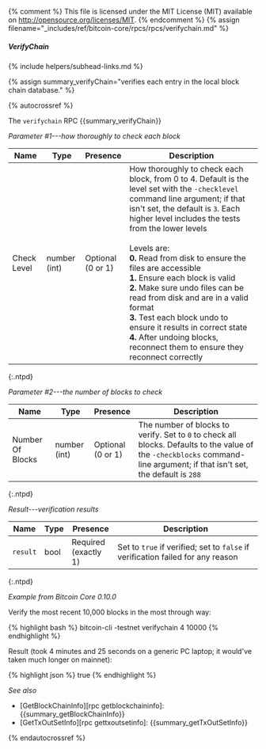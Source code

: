{% comment %}
This file is licensed under the MIT License (MIT) available on
http://opensource.org/licenses/MIT.
{% endcomment %}
{% assign filename="_includes/ref/bitcoin-core/rpcs/rpcs/verifychain.md" %}

##### VerifyChain
{% include helpers/subhead-links.md %}

{% assign summary_verifyChain="verifies each entry in the local block chain database." %}

{% autocrossref %}

The `verifychain` RPC {{summary_verifyChain}}

*Parameter #1---how thoroughly to check each block*

| Name             | Type            | Presence                    | Description
|------------------|-----------------|-----------------------------|----------------
| Check Level      | number (int)    | Optional<br>(0 or 1)        | How thoroughly to check each block, from 0 to 4.  Default is the level set with the `-checklevel` command line argument; if that isn't set, the default is `3`.  Each higher level includes the tests from the lower levels<br><br>Levels are:<br>**0.** Read from disk to ensure the files are accessible<br>**1.**  Ensure each block is valid<br>**2.** Make sure undo files can be read from disk and are in a valid format<br>**3.** Test each block undo to ensure it results in correct state<br>**4.** After undoing blocks, reconnect them to ensure they reconnect correctly
{:.ntpd}

*Parameter #2---the number of blocks to check*

| Name             | Type            | Presence                    | Description
|------------------|-----------------|-----------------------------|----------------
| Number Of Blocks | number (int)    | Optional<br>(0 or 1)        | The number of blocks to verify.  Set to `0` to check all blocks.  Defaults to the value of the `-checkblocks` command-line argument; if that isn't set, the default is `288`
{:.ntpd}

*Result---verification results*

| Name             | Type            | Presence                    | Description
|------------------|-----------------|-----------------------------|----------------
| `result`         | bool            | Required<br>(exactly 1)     | Set to `true` if verified; set to `false` if verification failed for any reason
{:.ntpd}

*Example from Bitcoin Core 0.10.0*

Verify the most recent 10,000 blocks in the most through way:

{% highlight bash %}
bitcoin-cli -testnet verifychain 4 10000
{% endhighlight %}

Result (took 4 minutes and 25 seconds on a generic PC laptop; it
would've taken much longer on mainnet):

{% highlight json %}
true
{% endhighlight %}

*See also*

* [GetBlockChainInfo][rpc getblockchaininfo]: {{summary_getBlockChainInfo}}
* [GetTxOutSetInfo][rpc gettxoutsetinfo]: {{summary_getTxOutSetInfo}}

{% endautocrossref %}
